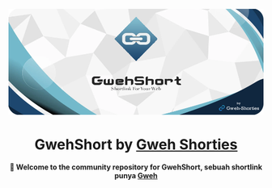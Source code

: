 <div align="center">

![GwehShort](./misc/Banner.png)

# GwehShort by [Gweh Shorties](../../../)

**👋 Welcome to the community repository for GwehShort, sebuah shortlink punya [Gweh](../../../)**

</div>
